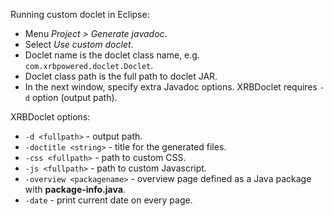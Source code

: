
Running custom doclet in Eclipse:

* Menu *Project > Generate javadoc*.
* Select *Use custom doclet*.
* Doclet name is the doclet class name, e.g. `com.xrbpowered.doclet.Doclet`.
* Doclet class path is the full path to doclet JAR.
* In the next window, specify extra Javadoc options. XRBDoclet requires `-d` option (output path).

XRBDoclet options:

* `-d <fullpath>` - output path.
* `-doctitle <string>` - title for the generated files.
* `-css <fullpath>` - path to custom CSS.
* `-js <fullpath>` - path to custom Javascript.
* `-overview <packagename>` - overview page defined as a Java package with **package-info.java**.
* `-date` - print current date on every page.
